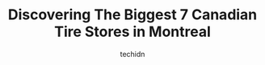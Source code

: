 ---
layout: ampstory
image: https://i0.wp.com/www.auto.or.id/wp-content/uploads/2023/06/canadian-tire-0-montreal-1686322052.jpeg?resize=640,853
author: techidn
featured: false
description: Montreal, Quebec, Canada is a haven for Canadian Tire enthusiasts, boasting an impressive array of 7 top-notch establishments. Whether youre a seasoned connoisseur or simply curious to expl
title: Discovering The Biggest 7 Canadian Tire Stores in Montreal
cover:
   title: Discovering The Biggest 7 Canadian Tire Stores in Montreal
   subtitle: AUTO.OR.ID
   background: https://www.auto.or.id/wp-content/uploads/2023/06/canadian-tire-0-montreal-1686322052.jpeg

pages: 
 - layout: thirds
   top: <h1>#1 Canadian Tire</h1>
   bottom: "<p>Dont be fooled by this guy. He will tell you you are not applying for a credit card just a points/discount of 9% and that he will not be on your credit but this is not tr</p>"
   background: https://www.auto.or.id/wp-content/uploads/2023/06/canadian-tire-1-montreal-1686322052.jpeg
   backgroundblur: true
 - layout: thirds
   top: <h1>#2 Canadian Tire</h1>
   bottom: "<p>9050 Bd de lAcadie, Montréal, QC H4N 2S5, Canada</p>"
   background: https://www.auto.or.id/wp-content/uploads/2023/06/canadian-tire-2-montreal-1686322053.jpeg
   cta:
      link: https://www.auto.or.id/discovering-the-biggest-7-canadian-tire-stores-in-montreal/
      text: Discovering The Biggest 7 Canadian Tire Stores in Montreal
 - layout: thirds
   top: <h1>#3 Canadian Tire</h1>
   bottom: "<p>3025 Rue Sherbrooke Estates Centre DAchats Maisonneuve, 3025 R. Sherbrooke E, Montréal, QC H1W 1B2, Canada</p>"
   background: https://images.unsplash.com/photo-1634907076255-a56723f9b9ad?ixlib=rb-4.0.3&ixid=MnwxMjA3fDB8MHxwaG90by1wYWdlfHx8fGVufDB8fHx8&auto=format&fit=crop&w=640&h=853&q=80
   cta:
      link: https://www.auto.or.id/discovering-the-biggest-7-canadian-tire-stores-in-montreal/
      text: Discovering The Biggest 7 Canadian Tire Stores in Montreal
 - layout: thirds
   top: <h1>#4 Canadian Tire</h1>
   bottom: "<p>7275 R. Sherbrooke E #140, Montréal, QC H1N 1E9, Canada</p>"
   background: https://images.unsplash.com/photo-1529589438034-00c0e7a6452f?ixlib=rb-4.0.3&ixid=MnwxMjA3fDB8MHxwaG90by1wYWdlfHx8fGVufDB8fHx8&auto=format&fit=crop&w=640&h=853&q=80
   cta:
      link: https://www.auto.or.id/discovering-the-biggest-7-canadian-tire-stores-in-montreal/
      text: Discovering The Biggest 7 Canadian Tire Stores in Montreal
 - layout: thirds
   top: <h1>#5 Canadian Tire</h1>
   bottom: "<p>2225 Boul Crémazie E, Montréal, QC H1Z 4N4, Canada</p>"
   background: https://images.unsplash.com/photo-1560361586-8242b1fc06c5?ixlib=rb-4.0.3&ixid=MnwxMjA3fDB8MHxwaG90by1wYWdlfHx8fGVufDB8fHx8&auto=format&fit=crop&w=640&h=853&q=80
   cta:
      link: https://www.auto.or.id/discovering-the-biggest-7-canadian-tire-stores-in-montreal/
      text: Discovering The Biggest 7 Canadian Tire Stores in Montreal
 - layout: thirds
   top: <h1>#6 Canadian Tire</h1>
   bottom: "<p>3180 Wellington St, Verdun, Quebec H4G 1T3, Canada</p>"
   background: https://images.unsplash.com/photo-1639927671345-157606d5ac2e?ixlib=rb-4.0.3&ixid=MnwxMjA3fDB8MHxwaG90by1wYWdlfHx8fGVufDB8fHx8&auto=format&fit=crop&w=640&h=853&q=80
   cta:
      link: https://www.auto.or.id/discovering-the-biggest-7-canadian-tire-stores-in-montreal/
      text: Discovering The Biggest 7 Canadian Tire Stores in Montreal
 - layout: thirds
   top: <h1>#7 Canadian Tire</h1>
   bottom: "<p>11200 Boul. Cavendish Place Vertu, Saint-Laurent, QC H4R 2J7, Canada</p>"
   background: https://images.unsplash.com/photo-1633961928124-c0eaa9d844ab?ixlib=rb-4.0.3&ixid=MnwxMjA3fDB8MHxwaG90by1wYWdlfHx8fGVufDB8fHx8&auto=format&fit=crop&w=640&h=853&q=80
   cta:
      link: https://www.auto.or.id/discovering-the-biggest-7-canadian-tire-stores-in-montreal/
      text: Discovering The Biggest 7 Canadian Tire Stores in Montreal
 - layout: thirds
   middle: Continue reading...
   background: https://images.unsplash.com/photo-1636325780109-2d154603a3a7?ixlib=rb-4.0.3&ixid=MnwxMjA3fDB8MHxwaG90by1wYWdlfHx8fGVufDB8fHx8&auto=format&fit=crop&w=640&h=853&q=80
   cta:
      link: https://www.auto.or.id/discovering-the-biggest-7-canadian-tire-stores-in-montreal/
      text: Discovering The Biggest 7 Canadian Tire Stores in Montreal

---